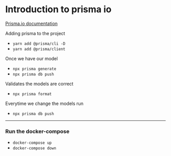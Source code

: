 # Introduction to prisma io

[Prisma.io documentation](https://www.prisma.io/)

Adding prisma to the project

- `yarn add @prisma/cli -D`
- `yarn add @prisma/client`

Once we have our model

- `npx prisma generate`
- `npx prisma db push`

Validates the models are correct

- `npx prisma format`

Everytime we change the models run

- `npx prisma db push`

---

### Run the docker-compose

- `docker-compose up`
- `docker-compose down`
